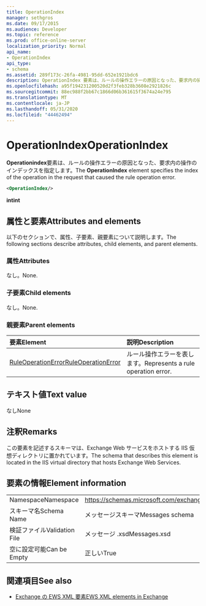 ```yaml
---
title: OperationIndex
manager: sethgros
ms.date: 09/17/2015
ms.audience: Developer
ms.topic: reference
ms.prod: office-online-server
localization_priority: Normal
api_name:
- OperationIndex
api_type:
- schema
ms.assetid: 289f173c-26fa-4981-95dd-652e1921bdc6
description: OperationIndex 要素は、ルールの操作エラーの原因となった、要求内の操作のインデックスを指定します。
ms.openlocfilehash: a95f194231200520d2f3feb328b3608e2921826c
ms.sourcegitcommit: 88ec988f2bb67c1866d06b361615f3674a24e795
ms.translationtype: MT
ms.contentlocale: ja-JP
ms.lasthandoff: 05/31/2020
ms.locfileid: "44462494"
---
```

# <a name="operationindex"></a><span data-ttu-id="6318f-103">OperationIndex</span><span class="sxs-lookup"><span data-stu-id="6318f-103">OperationIndex</span></span>

<span data-ttu-id="6318f-104">**Operationindex**要素は、ルールの操作エラーの原因となった、要求内の操作のインデックスを指定します。</span><span class="sxs-lookup"><span data-stu-id="6318f-104">The **OperationIndex** element specifies the index of the operation in the request that caused the rule operation error.</span></span> 
  
```XML
<OperationIndex/>
```

 <span data-ttu-id="6318f-105">**int**</span><span class="sxs-lookup"><span data-stu-id="6318f-105">**int**</span></span>
## <a name="attributes-and-elements"></a><span data-ttu-id="6318f-106">属性と要素</span><span class="sxs-lookup"><span data-stu-id="6318f-106">Attributes and elements</span></span>

<span data-ttu-id="6318f-107">以下のセクションで、属性、子要素、親要素について説明します。</span><span class="sxs-lookup"><span data-stu-id="6318f-107">The following sections describe attributes, child elements, and parent elements.</span></span>
  
### <a name="attributes"></a><span data-ttu-id="6318f-108">属性</span><span class="sxs-lookup"><span data-stu-id="6318f-108">Attributes</span></span>

<span data-ttu-id="6318f-109">なし。</span><span class="sxs-lookup"><span data-stu-id="6318f-109">None.</span></span>
  
### <a name="child-elements"></a><span data-ttu-id="6318f-110">子要素</span><span class="sxs-lookup"><span data-stu-id="6318f-110">Child elements</span></span>

<span data-ttu-id="6318f-111">なし。</span><span class="sxs-lookup"><span data-stu-id="6318f-111">None.</span></span>
  
### <a name="parent-elements"></a><span data-ttu-id="6318f-112">親要素</span><span class="sxs-lookup"><span data-stu-id="6318f-112">Parent elements</span></span>

|<span data-ttu-id="6318f-113">**要素**</span><span class="sxs-lookup"><span data-stu-id="6318f-113">**Element**</span></span>|<span data-ttu-id="6318f-114">**説明**</span><span class="sxs-lookup"><span data-stu-id="6318f-114">**Description**</span></span>|
|:-----|:-----|
|[<span data-ttu-id="6318f-115">RuleOperationError</span><span class="sxs-lookup"><span data-stu-id="6318f-115">RuleOperationError</span></span>](ruleoperationerror.md) <br/> |<span data-ttu-id="6318f-116">ルール操作エラーを表します。</span><span class="sxs-lookup"><span data-stu-id="6318f-116">Represents a rule operation error.</span></span>  <br/> |
   
## <a name="text-value"></a><span data-ttu-id="6318f-117">テキスト値</span><span class="sxs-lookup"><span data-stu-id="6318f-117">Text value</span></span>

<span data-ttu-id="6318f-118">なし</span><span class="sxs-lookup"><span data-stu-id="6318f-118">None</span></span>
  
## <a name="remarks"></a><span data-ttu-id="6318f-119">注釈</span><span class="sxs-lookup"><span data-stu-id="6318f-119">Remarks</span></span>

<span data-ttu-id="6318f-120">この要素を記述するスキーマは、Exchange Web サービスをホストする IIS 仮想ディレクトリに置かれています。</span><span class="sxs-lookup"><span data-stu-id="6318f-120">The schema that describes this element is located in the IIS virtual directory that hosts Exchange Web Services.</span></span>
  
## <a name="element-information"></a><span data-ttu-id="6318f-121">要素の情報</span><span class="sxs-lookup"><span data-stu-id="6318f-121">Element information</span></span>

|||
|:-----|:-----|
|<span data-ttu-id="6318f-122">Namespace</span><span class="sxs-lookup"><span data-stu-id="6318f-122">Namespace</span></span>  <br/> |https://schemas.microsoft.com/exchange/services/2006/messages  <br/> |
|<span data-ttu-id="6318f-123">スキーマ名</span><span class="sxs-lookup"><span data-stu-id="6318f-123">Schema Name</span></span>  <br/> |<span data-ttu-id="6318f-124">メッセージスキーマ</span><span class="sxs-lookup"><span data-stu-id="6318f-124">Messages schema</span></span>  <br/> |
|<span data-ttu-id="6318f-125">検証ファイル</span><span class="sxs-lookup"><span data-stu-id="6318f-125">Validation File</span></span>  <br/> |<span data-ttu-id="6318f-126">メッセージ .xsd</span><span class="sxs-lookup"><span data-stu-id="6318f-126">Messages.xsd</span></span>  <br/> |
|<span data-ttu-id="6318f-127">空に設定可能</span><span class="sxs-lookup"><span data-stu-id="6318f-127">Can be Empty</span></span>  <br/> |<span data-ttu-id="6318f-128">正しい</span><span class="sxs-lookup"><span data-stu-id="6318f-128">True</span></span>  <br/> |
   
## <a name="see-also"></a><span data-ttu-id="6318f-129">関連項目</span><span class="sxs-lookup"><span data-stu-id="6318f-129">See also</span></span>



- [<span data-ttu-id="6318f-130">Exchange の EWS XML 要素</span><span class="sxs-lookup"><span data-stu-id="6318f-130">EWS XML elements in Exchange</span></span>](ews-xml-elements-in-exchange.md)

